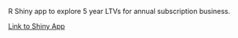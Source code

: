 R Shiny app to explore 5 year LTVs for annual subscription business.

[Link to Shiny App](https://analyticsgym.shinyapps.io/five_year_ltv_scenario_calculator/)


